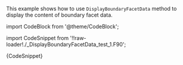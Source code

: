 This example shows how to use `DisplayBoundaryFacetData` method to display the content of boundary facet data.


import CodeBlock from '@theme/CodeBlock';

import CodeSnippet from '!!raw-loader!./_DisplayBoundaryFacetData_test_1.F90';

<CodeBlock language="fortran">{CodeSnippet}</CodeBlock>

